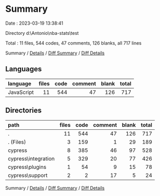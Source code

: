 # Summary

Date : 2023-03-19 13:38:41

Directory d:\\Antonio\\nba-stats\\test

Total : 11 files,  544 codes, 47 comments, 126 blanks, all 717 lines

Summary / [Details](details.md) / [Diff Summary](diff.md) / [Diff Details](diff-details.md)

## Languages
| language | files | code | comment | blank | total |
| :--- | ---: | ---: | ---: | ---: | ---: |
| JavaScript | 11 | 544 | 47 | 126 | 717 |

## Directories
| path | files | code | comment | blank | total |
| :--- | ---: | ---: | ---: | ---: | ---: |
| . | 11 | 544 | 47 | 126 | 717 |
| . (Files) | 3 | 159 | 1 | 29 | 189 |
| cypress | 8 | 385 | 46 | 97 | 528 |
| cypress\\integration | 5 | 329 | 20 | 77 | 426 |
| cypress\\plugins | 1 | 54 | 9 | 15 | 78 |
| cypress\\support | 2 | 2 | 17 | 5 | 24 |

Summary / [Details](details.md) / [Diff Summary](diff.md) / [Diff Details](diff-details.md)
